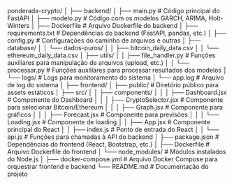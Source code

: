 ponderada-crypto/
│
├── backend/
│   ├── main.py                # Código principal do FastAPI
│   ├── modelo.py              # Código com os modelos GARCH, ARIMA, Holt-Winters
│   ├── Dockerfile             # Arquivo Dockerfile do backend
│   ├── requirements.txt       # Dependências do backend (FastAPI, pandas, etc.)
│   ├── config.py              # Configurações do caminho de arquivos e outras
│   ├── database/
│   │   └── dados-puros/
│   │       ├── bitcoin_daily_data.csv
│   │       └── ethereum_daily_data.csv
│   ├── utils/
│   │   ├── file_handler.py     # Funções auxiliares para manipulação de arquivos (upload, etc.)
│   │   └── processar.py        # Funções auxiliares para processar resultados dos modelos
│   └── logs/                  # Logs para monitoramento do sistema
│       └── app.log            # Arquivo de log do sistema
│
├── frontend/
│   ├── public/                # Diretório público para assets estáticos
│   ├── src/
│   │   ├── components/
│   │   │   ├── Dashboard.jsx   # Componente do Dashboard
│   │   │   ├── CryptoSelector.jsx # Componente para selecionar Bitcoin/Ethereum
│   │   │   ├── Graph.jsx       # Componente para gráficos
│   │   │   ├── Forecast.jsx    # Componente para previsões
│   │   │   └── Loading.jsx     # Componente de loading
│   │   ├── App.jsx            # Componente principal do React
│   │   ├── index.js           # Ponto de entrada do React
│   │   └── api.js             # Funções para chamadas à API do backend
│   ├── package.json           # Dependências do frontend (React, Bootstrap, etc.)
│   ├── Dockerfile             # Arquivo Dockerfile do frontend
│   └── node_modules/          # Módulos instalados do Node.js
│
├── docker-compose.yml          # Arquivo Docker Compose para orquestrar frontend e backend
└── README.md                   # Documentação do projeto
